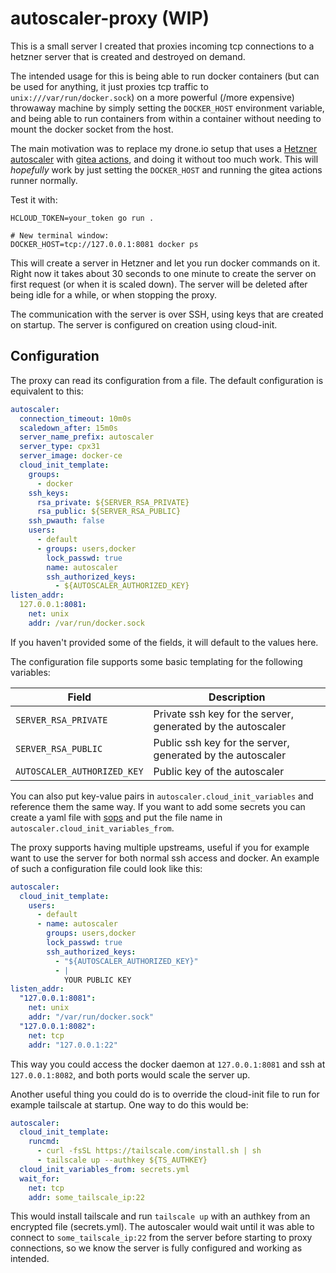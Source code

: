 # autoscaler-proxy (WIP)

This is a small server I created that proxies incoming tcp connections to a hetzner server that is created and destroyed on demand.

The intended usage for this is being able to run docker containers (but can be used for anything, it just proxies tcp traffic to `unix:///var/run/docker.sock`) on a more powerful (/more expensive) throwaway machine by simply setting the `DOCKER_HOST` environment variable, and being able to run containers from within a container without needing to mount the docker socket from the host.

The main motivation was to replace my drone.io setup that uses a [Hetzner autoscaler](https://autoscale.drone.io/install/hetzner/) with [gitea actions](https://github.com/go-gitea/gitea/releases/tag/v1.19.0), and doing it without too much work. This will _hopefully_ work by just setting the `DOCKER_HOST` and running the gitea actions runner normally.

Test it with:

```
HCLOUD_TOKEN=your_token go run .

# New terminal window:
DOCKER_HOST=tcp://127.0.0.1:8081 docker ps
```

This will create a server in Hetzner and let you run docker commands on it. Right now it takes about 30 seconds to one minute to create the server on first request (or when it is scaled down). The server will be deleted after being idle for a while, or when stopping the proxy.

The communication with the server is over SSH, using keys that are created on startup. The server is configured on creation using cloud-init.

## Configuration

The proxy can read its configuration from a file. The default configuration is equivalent to this:

```yaml
autoscaler:
  connection_timeout: 10m0s
  scaledown_after: 15m0s
  server_name_prefix: autoscaler
  server_type: cpx31
  server_image: docker-ce
  cloud_init_template:
    groups:
      - docker
    ssh_keys:
      rsa_private: ${SERVER_RSA_PRIVATE}
      rsa_public: ${SERVER_RSA_PUBLIC}
    ssh_pwauth: false
    users:
      - default
      - groups: users,docker
        lock_passwd: true
        name: autoscaler
        ssh_authorized_keys:
          - ${AUTOSCALER_AUTHORIZED_KEY}
listen_addr:
  127.0.0.1:8081:
    net: unix
    addr: /var/run/docker.sock
```

If you haven't provided some of the fields, it will default to the values here.

The configuration file supports some basic templating for the following variables:

| Field                       | Description                                                 |
| --------------------------- | ----------------------------------------------------------- |
| `SERVER_RSA_PRIVATE`        | Private ssh key for the server, generated by the autoscaler |
| `SERVER_RSA_PUBLIC`         | Public ssh key for the server, generated by the autoscaler  |
| `AUTOSCALER_AUTHORIZED_KEY` | Public key of the autoscaler                                |

You can also put key-value pairs in `autoscaler.cloud_init_variables` and reference them the same way. If you want to add some secrets you can create a yaml file with [sops](https://github.com/mozilla/sops) and put the file name in `autoscaler.cloud_init_variables_from`.

The proxy supports having multiple upstreams, useful if you for example want to use the server for both normal ssh access and docker. An example of such a configuration file could look like this:

```yaml
autoscaler:
  cloud_init_template:
    users:
      - default
      - name: autoscaler
        groups: users,docker
        lock_passwd: true
        ssh_authorized_keys:
          - "${AUTOSCALER_AUTHORIZED_KEY}"
          - |
            YOUR PUBLIC KEY
listen_addr:
  "127.0.0.1:8081":
    net: unix
    addr: "/var/run/docker.sock"
  "127.0.0.1:8082":
    net: tcp
    addr: "127.0.0.1:22"
```

This way you could access the docker daemon at `127.0.0.1:8081` and ssh at `127.0.0.1:8082`, and both ports would scale the server up.

Another useful thing you could do is to override the cloud-init file to run for example tailscale at startup. One way to do this would be:

```yaml
autoscaler:
  cloud_init_template:
    runcmd:
      - curl -fsSL https://tailscale.com/install.sh | sh
      - tailscale up --authkey ${TS_AUTHKEY}
  cloud_init_variables_from: secrets.yml
  wait_for:
    net: tcp
    addr: some_tailscale_ip:22
```

This would install tailscale and run `tailscale up` with an authkey from an encrypted file (secrets.yml). The autoscaler would wait until it was able to connect to `some_tailscale_ip:22` from the server before starting to proxy connections, so we know the server is fully configured and working as intended.
